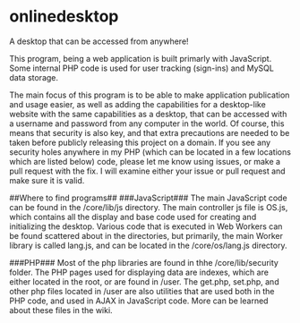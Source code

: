 # onlinedesktop
A desktop that can be accessed from anywhere!

This program, being a web application is built primarly with JavaScript. Some internal PHP code is used for user tracking (sign-ins) and 
MySQL data storage.

The main focus of this program is to be able to make application publication and usage easier, as well as adding the capabilities for a 
desktop-like website with the same capabilities as a desktop, that can be accessed with a username and password from any computer in the 
world. Of course, this means that security is also key, and that extra precautions are needed to be taken before publicly releasing this 
project on a domain. If you see any security holes anywhere in my PHP (which can be located in a few locations which are listed below) code,
please let me know using issues, or make a pull request with the fix. I will examine either your issue or pull request and make sure it 
is valid.

##Where to find programs##
###JavaScript###
The main JavaScript code can be found in the /core/lib/js directory. The main controller js file is OS.js, which contains all the display 
and base code used for creating and initializing the desktop. Various code that is executed in Web Workers can be found scattered about in 
the directories, but primarily, the main Worker library is called lang.js, and can be located in the /core/os/lang.js directory.

###PHP###
Most of the php libraries are found in thhe /core/lib/security folder. The PHP pages used for displaying data are indexes, which are 
either located in the root, or are found in /user. The get.php, set.php, and other php files located in /user are also utilities that 
are used both in the PHP code, and used in AJAX in JavaScript code. More can be learned about these files in the wiki.

